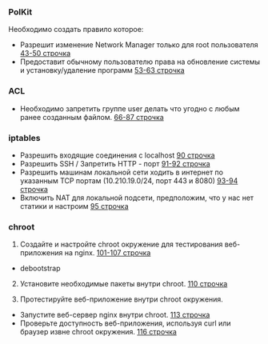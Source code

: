 ### PolKit 
Необходимо создать правило которое:
* Разрешит изменение Network Manager только для root пользователя [43-50 строчка](Vagrantfile)
* Предоставит обычному пользователю права на обновление системы и установку/удаление программ [53-63 строчка](Vagrantfile)
### ACL
* Необходимо запретить группе user делать что угодно с любым ранее созданным файлом. [66-87 строчка](Vagrantfile)

### iptables
* Разрешить входящие соединения с localhost [90 строчка](Vagrantfile)
* Разрешить SSH / Запретить HTTP - порт [91-92 строчка](Vagrantfile)
* Разрешить машинам локальной сети ходить в интернет по указанным TCP портам (10.210.19.0/24, порт 443 и 8080) [93-94 строчка](Vagrantfile)
* Включить NAT для локальной подсети, предположим, что у нас нет статики и настроим [95 строчка](Vagrantfile)

### chroot
1. Создайте и настройте chroot окружение для тестирования веб-приложения на nginx. [101-107 строчка](Vagrantfile)
* debootstrap

2. Установите необходимые пакеты внутри chroot. [110 строчка](Vagrantfile)

3. Протестируйте веб-приложение внутри chroot окружения.
* Запустите веб-сервер nginx внутри chroot. [113 строчка](Vagrantfile)
* Проверьте доступность веб-приложения, используя curl или браузер извне chroot окружения. [116 строчка](Vagrantfile)
